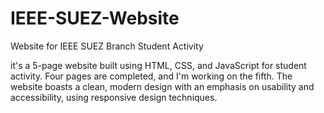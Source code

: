 # IEEE-SUEZ-Website
Website for IEEE SUEZ Branch Student Activity

it's a 5-page website built using HTML, CSS, and JavaScript for student activity.
Four pages are completed, and I'm working on the fifth. The website boasts a clean,
modern design with an emphasis on usability and accessibility, using responsive design techniques.
